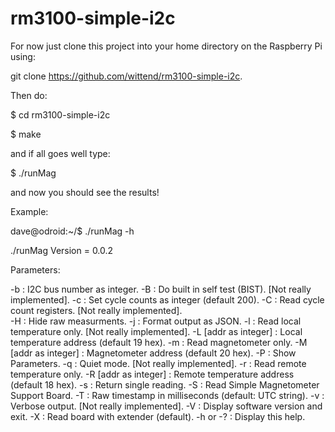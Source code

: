 # rm3100-simple-i2c

For now just clone this project into your home directory on the Raspberry Pi using:

git clone https://github.com/wittend/rm3100-simple-i2c.  

Then do:

$ cd rm3100-simple-i2c

$ make

and if all goes well type:

$ ./runMag

and now you should see the results!

Example:

dave@odroid:~/$ ./runMag -h

./runMag Version = 0.0.2

Parameters:

   -b <bus as integer>    :  I2C bus number as integer.
   -B <reg mask>          :  Do built in self test (BIST). [Not really implemented].
   -c <count>             :  Set cycle counts as integer (default 200).
   -C                     :  Read cycle count registers.   [Not really implemented].   
   -H                     :  Hide raw measurments.
   -j                     :  Format output as JSON.
   -l                     :  Read local temperature only.  [Not really implemented].
   -L [addr as integer]   :  Local temperature address (default 19 hex).
   -m                     :  Read magnetometer only.
   -M [addr as integer]   :  Magnetometer address (default 20 hex).
   -P                     :  Show Parameters.
   -q                     :  Quiet mode.                   [Not really implemented].
   -r                     :  Read remote temperature only.
   -R [addr as integer]   :  Remote temperature address (default 18 hex).
   -s                     :  Return single reading.
   -S                     :  Read Simple Magnetometer Support Board.
   -T                     :  Raw timestamp in milliseconds (default: UTC string).
   -v                     :  Verbose output.               [Not really implemented].
   -V                     :  Display software version and exit.
   -X                     :  Read board with extender (default).
   -h or -?               :  Display this help.
   
   
   
